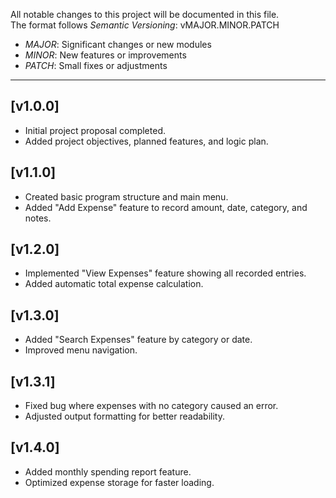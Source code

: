All notable changes to this project will be documented in this file.  
The format follows *Semantic Versioning*: vMAJOR.MINOR.PATCH  
- *MAJOR*: Significant changes or new modules  
- *MINOR*: New features or improvements  
- *PATCH*: Small fixes or adjustments  

---

## [v1.0.0] 
- Initial project proposal completed.
- Added project objectives, planned features, and logic plan.

## [v1.1.0] 
- Created basic program structure and main menu.
- Added "Add Expense" feature to record amount, date, category, and notes.

## [v1.2.0] 
- Implemented "View Expenses" feature showing all recorded entries.
- Added automatic total expense calculation.

## [v1.3.0]
- Added "Search Expenses" feature by category or date.
- Improved menu navigation.

## [v1.3.1] 
- Fixed bug where expenses with no category caused an error.
- Adjusted output formatting for better readability.

## [v1.4.0] 
- Added monthly spending report feature.
- Optimized expense storage for faster loading.
